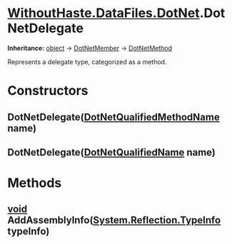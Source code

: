 # [WithoutHaste.DataFiles.DotNet](TableOfContents.WithoutHaste.DataFiles.DotNet.md).DotNetDelegate

**Inheritance:** [object](https://docs.microsoft.com/en-us/dotnet/api/system.object) → [DotNetMember](WithoutHaste.DataFiles.DotNet.DotNetMember.md) → [DotNetMethod](WithoutHaste.DataFiles.DotNet.DotNetMethod.md)  

Represents a delegate type, categorized as a method.  

# Constructors

## DotNetDelegate([DotNetQualifiedMethodName](WithoutHaste.DataFiles.DotNet.DotNetQualifiedMethodName.md) name)

## DotNetDelegate([DotNetQualifiedName](WithoutHaste.DataFiles.DotNet.DotNetQualifiedName.md) name)

# Methods

## [void](https://docs.microsoft.com/en-us/dotnet/api/system.void) AddAssemblyInfo([System.Reflection.TypeInfo](https://docs.microsoft.com/en-us/dotnet/api/system.reflection.typeinfo) typeInfo)

